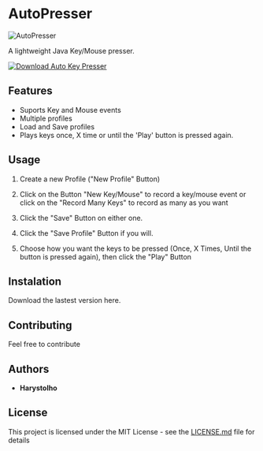 # AutoPresser

![AutoPresser](https://github.com/Harystolho/AutoPresser/blob/master/logo.jpg)

A lightweight Java Key/Mouse presser. 

[![Download Auto Key Presser](https://img.shields.io/sourceforge/dt/autopresser.svg)](https://sourceforge.net/projects/autopresser/files/latest/download)

## Features 

 * Suports Key and Mouse events
 * Multiple profiles
 * Load and Save profiles
 * Plays keys once, X time or until the 'Play' button is pressed again.

## Usage

1. Create a new Profile ("New Profile" Button)

2. Click on the Button "New Key/Mouse" to record a key/mouse event or click on the "Record Many Keys" to record as many as  you want

3. Click the "Save" Button on either one.

4. Click the "Save Profile" Button if you will.

5. Choose how you want the keys to be pressed (Once, X Times, Until the button is pressed again), then click the "Play" Button

## Instalation

Download the lastest version here.

## Contributing

Feel free to contribute

## Authors

* **Harystolho**

## License

This project is licensed under the MIT License - see the [LICENSE.md](LICENSE.md) file for details
